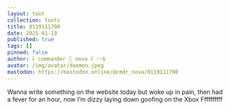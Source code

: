 ```yaml
---
layout: toot
collection: toots
title: 0119111700
date: 2025-01-19
published: true
tags: []
pinned: false
author: ⸸ commander ░ nova ⸸ :~$
avatar: /img/avatar/daemon.jpeg
mastodon: https://mastodon.online/@cmdr_nova/0119111700
---
```


Wanna write something on the website today but woke up in pain, then had a fever for an hour, now I’m dizzy laying down goofing on the Xbox Ffffffffff
